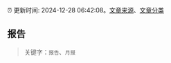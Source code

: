 :alarm_clock: 更新时间: 2024-12-28 06:42:08。[文章来源](/README.md)、[文章分类](/TAGS.md)

## 报告


> 关键字：`报告`、`月报`



